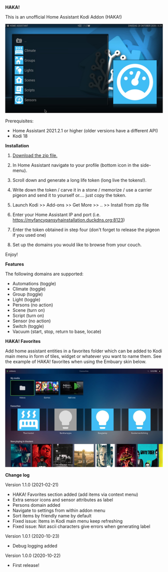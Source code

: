 **HAKA!**

This is an unofficial Home Assistant Kodi Addon (HAKA!)

![HAKA! Main menu](https://raw.githubusercontent.com/LaTrappe/HAKA/main/resources/screenshots/screenshot-01.jpg)

Prerequisites:
- Home Assistant 2021.2.1 or higher (older versions have a different API)
- Kodi 18

**Installation**

1. [Download the zip file.](https://github.com/LaTrappe/HAKA/raw/main/script.program.homeassistant_1.1.0.zip)

2. In Home Assistant navigate to your profile (bottom icon in the side-menu).

3. Scroll down and generate a long life token (long live the tokens!).

4. Write down the token / carve it in a stone / memorize / use a carrier pigeon and send it to yourself or.... just copy the token.

5. Launch Kodi >> Add-ons >> Get More >> .. >> Install from zip file

6. Enter your Home Assistant IP and port (i.e. https://myfancypansyhainstallation.duckdns.org:8123)

7. Enter the token obtained in step four (don't forget to release the pigeon if you used one)

8. Set up the domains you would like to browse from your couch. 

Enjoy!

**Features**

The following domains are supported:
- Automations (toggle)
- Climate (toggle)
- Group (toggle) 
- Light (toggle)
- Persons (no action)
- Scene (turn on)
- Script (turn on)
- Sensor (no action)
- Switch (toggle)
- Vacuum (start, stop, return to base, locate)

**HAKA! Favorites**

Add home assistant entities in a favorites folder which can be added to Kodi main menu in form of tiles, widget or whatever you want to name them. See the example of HAKA! favorites when using the Embuary skin below.

![HAKA! Favourites in Embuary](https://raw.githubusercontent.com/LaTrappe/HAKA/main/resources/screenshots/screenshot-04.jpg)

**Change log**

Version 1.1.0 (2021-02-21)
- HAKA! Favorites section added (add items via context menu)
- Extra sensor icons and sensor attributes as label
- Persons domain added
- Navigate to settings from within addon menu
- Sort items by friendly name by default
- Fixed issue: Items in Kodi main menu keep refreshing
- Fixed issue: Not ascii characters give errors when generating label

Version 1.0.1 (2020-10-23)
- Debug logging added

Version 1.0.0 (2020-10-22)
- First release!
